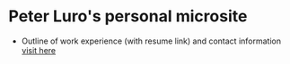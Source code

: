 # Peter Luro's personal microsite
- Outline of work experience (with resume link) and contact information
[visit here]('https://paluro567.github.io/personal-website/')


